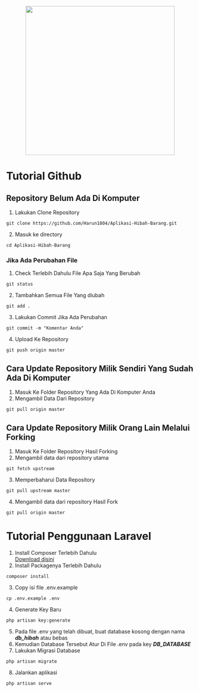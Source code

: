 <p align="center"><img src="https://res.cloudinary.com/dtfbvvkyp/image/upload/v1566331377/laravel-logolockup-cmyk-red.svg" width="400"></p>

# Tutorial Github

## Repository Belum Ada Di Komputer

1. Lakukan Clone Repository

```
git clone https://github.com/Harun1804/Aplikasi-Hibah-Barang.git
```

2. Masuk ke directory

```
cd Aplikasi-Hibah-Barang
```

### Jika Ada Perubahan File

1. Check Terlebih Dahulu File Apa Saja Yang Berubah

```
git status
```

2. Tambahkan Semua File Yang diubah

```
git add .
```

3. Lakukan Commit Jika Ada Perubahan

```
git commit -m "Komentar Anda"
```

4. Upload Ke Repository

```
git push origin master
```

## Cara Update Repository Milik Sendiri Yang Sudah Ada Di Komputer

1. Masuk Ke Folder Repository Yang Ada Di Komputer Anda
2. Mengambil Data Dari Repository

```
git pull origin master
```

## Cara Update Repository Milik Orang Lain Melalui Forking
1. Masuk Ke Folder Repository Hasil Forking
2. Mengambil data dari repository utama

```
git fetch upstream
```

3. Memperbaharui Data Repository

```
git pull upstream master
```

4. Mengambil data dari repository Hasil Fork

```
git pull origin master
```

# Tutorial Penggunaan Laravel

1. Install Composer Terlebih Dahulu <br>
[Download disini](https://getcomposer.org/download/)
2. Install Packagenya Terlebih Dahulu

```
composer install
```

3. Copy isi file .env.example

```
cp .env.example .env
```

4. Generate Key Baru

```
php artisan key:generate
```

5. Pada file .env yang telah dibuat, buat database kosong dengan nama ***db_hibah*** atau bebas
6. Kemudian Database Tersebut Atur Di File .env pada key ***DB_DATABASE***
7. Lakukan Migrasi Database

```
php artisan migrate
```

8. Jalankan aplikasi

```
php artisan serve
```
